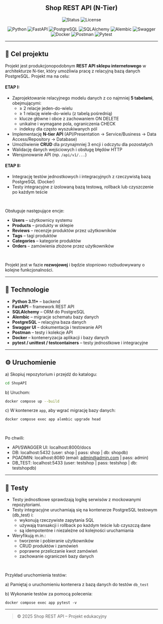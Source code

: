 <h2 align="center"><strong>Shop REST API (N-Tier)</strong></h2>

<div align="center">
  <p>
    <img alt="Status" src="https://img.shields.io/badge/status-in%20development-orange">
    <img alt="License" src="https://img.shields.io/badge/license-private-lightgrey">
  </p>
  <p>
    <img alt="Python" src="https://img.shields.io/badge/Python-3776AB?logo=python&logoColor=white">
    <img alt="FastAPI" src="https://img.shields.io/badge/FastAPI-009688?logo=fastapi&logoColor=white">
    <img alt="PostgreSQL" src="https://img.shields.io/badge/PostgreSQL-4169E1?logo=postgresql&logoColor=white">
    <img alt="SQLAlchemy" src="https://img.shields.io/badge/SQLAlchemy-FF0000?logo=sqlalchemy&logoColor=white">
    <img alt="Alembic" src="https://img.shields.io/badge/Alembic-003366?logoColor=white">
    <img alt="Swagger" src="https://img.shields.io/badge/Swagger-85EA2D?logo=swagger&logoColor=black">
    <img alt="Docker" src="https://img.shields.io/badge/Docker-2496ED?logo=docker&logoColor=white">
    <img alt="Postman" src="https://img.shields.io/badge/Postman-FF6C37?logo=postman&logoColor=white">
    <img alt="Pytest" src="https://img.shields.io/badge/Tests-pytest-5A63F0?logo=pytest&logoColor=white">
  </p>
</div>

---

## 🎯 Cel projektu

Projekt jest produkcjonopodobnym **REST API sklepu internetowego** w architekturze N-tier, który umożliwia pracę z relacyjną bazą danych PostgreSQL. Projekt ma na celu:

#### ETAP I:
- Zaprojektowanie relacyjnego modelu danych z co najmniej **5 tabelami**, obejmującymi:
  - ≥ 2 relacje jeden-do-wielu  
  - ≥ 1 relację wiele-do-wielu (z tabelą pośrednią)  
  - klucze główne i obce z zachowaniem ON DELETE  
  - unikalne i wymagane pola, ograniczenia CHECK  
  - indeksy dla często wyszukiwanych pól  
- Implementację **N-tier API** (API/Presentation → Service/Business → Data Access/Repository → Database)  
- Umożliwienie **CRUD** dla przynajmniej 3 encji i odczytu dla pozostałych  
- Walidację danych wejściowych i obsługę błędów HTTP  
- Wersjonowanie API (np. `/api/v1/...`)  

#### ETAP II:
- Integrację testów jednostkowych i integracyjnych z rzeczywistą bazą PostgreSQL (Docker)
- Testy integracyjne z izolowaną bazą testową, rollback lub czyszczenie po każdym teście 

<br>

Obsługuje następujące encje:
- **Users** – użytkownicy systemu  
- **Products** – produkty w sklepie  
- **Reviews** – recenzje produktów przez użytkowników  
- **Tags** – tagi produktów  
- **Categories** – kategorie produktów  
- **Orders** – zamówienia złożone przez użytkowników 

<br>

Projekt jest w fazie **rozwojowej** i będzie stopniowo rozbudowywany o kolejne funkcjonalności.

---

## 🧱 Technologie

- **Python 3.11+** – backend  
- **FastAPI** – framework REST API  
- **SQLAlchemy** – ORM do PostgreSQL  
- **Alembic** – migracje schematu bazy danych  
- **PostgreSQL** – relacyjna baza danych  
- **Swagger UI** – dokumentacja i testowanie API  
- **Postman** – testy i kolekcje API  
- **Docker** – konteneryzacja aplikacji i bazy danych  
- **pytest / unittest / testcontainers** – testy jednostkowe i integracyjne  

---

## ⚙️ Uruchomienie

a) Skopiuj repozytorium i przejdź do katalogu:
   ```bash
   cd ShopAPI
   ```

b) Uruchom:
   ```bash
   docker compose up --build
   ```

c) W kontenerze `app`, aby wgrać migrację bazy danych:
   ```bash
   docker compose exec app alembic upgrade head
   ```

<br>

Po chwili:
- API/SWAGGER UI: localhost:8000/docs
- DB: localhost:5432 (user: shop | pass: shop | db: shopdb)
- PGADMIN: localhost:8080 (email: admin@admin.com | pass: admin)
- DB_TEST: localhost:5433 (user: testshop | pass: testshop | db: testshopdb)

---

## 🧪 Testy

- Testy jednostkowe sprawdzają logikę serwisów z mockowanymi repozytoriami.
- Testy integracyjne uruchamiają się na kontenerze PostgreSQL testowym (db_test) i:
  - wykonują rzeczywiste zapytania SQL
  - używają transakcji i rollback po każdym teście lub czyszczą dane
  - są idempotentne i niezależne od kolejności uruchamiania
- Weryfikują m.in.:
  - tworzenie i pobieranie użytkowników
  - CRUD produktów i zamówień
  - poprawne przeliczanie kwot zamówień
  - zachowanie ograniczeń bazy danych

<br>

Przykład uruchomienia testów:

a) Pamiętaj o uruchomieniu kontenera z bazą danych do testów `db_test`

b) Wykonanie testów za pomocą polecenia:
```env
docker compose exec app pytest -v
```

---

> © 2025 Shop REST API – Projekt edukacyjny
